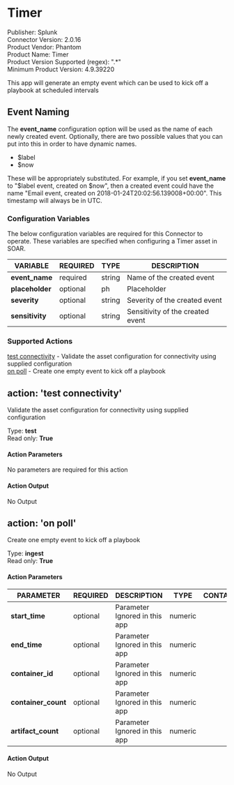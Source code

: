 [comment]: # "Auto-generated SOAR connector documentation"
# Timer

Publisher: Splunk  
Connector Version: 2.0.16  
Product Vendor: Phantom  
Product Name: Timer  
Product Version Supported (regex): ".\*"  
Minimum Product Version: 4.9.39220  

This app will generate an empty event which can be used to kick off a playbook at scheduled intervals

[comment]: # " File: README.md"
[comment]: # "  Copyright (c) 2018-2022 Splunk Inc."
[comment]: # ""
[comment]: # "Licensed under the Apache License, Version 2.0 (the 'License');"
[comment]: # "you may not use this file except in compliance with the License."
[comment]: # "You may obtain a copy of the License at"
[comment]: # ""
[comment]: # "    http://www.apache.org/licenses/LICENSE-2.0"
[comment]: # ""
[comment]: # "Unless required by applicable law or agreed to in writing, software distributed under"
[comment]: # "the License is distributed on an 'AS IS' BASIS, WITHOUT WARRANTIES OR CONDITIONS OF ANY KIND,"
[comment]: # "either express or implied. See the License for the specific language governing permissions"
[comment]: # "and limitations under the License."
[comment]: # ""
## Event Naming

The **event_name** configuration option will be used as the name of each newly created event.
Optionally, there are two possible values that you can put into this in order to have dynamic names.

-   $label
-   $now

These will be appropriately substituted. For example, if you set **event_name** to "$label event,
created on $now", then a created event could have the name "Email event, created on
2018-01-24T20:02:56.139008+00:00". This timestamp will always be in UTC.


### Configuration Variables
The below configuration variables are required for this Connector to operate.  These variables are specified when configuring a Timer asset in SOAR.

VARIABLE | REQUIRED | TYPE | DESCRIPTION
-------- | -------- | ---- | -----------
**event_name** |  required  | string | Name of the created event
**placeholder** |  optional  | ph | Placeholder
**severity** |  optional  | string | Severity of the created event
**sensitivity** |  optional  | string | Sensitivity of the created event

### Supported Actions  
[test connectivity](#action-test-connectivity) - Validate the asset configuration for connectivity using supplied configuration  
[on poll](#action-on-poll) - Create one empty event to kick off a playbook  

## action: 'test connectivity'
Validate the asset configuration for connectivity using supplied configuration

Type: **test**  
Read only: **True**

#### Action Parameters
No parameters are required for this action

#### Action Output
No Output  

## action: 'on poll'
Create one empty event to kick off a playbook

Type: **ingest**  
Read only: **True**

#### Action Parameters
PARAMETER | REQUIRED | DESCRIPTION | TYPE | CONTAINS
--------- | -------- | ----------- | ---- | --------
**start_time** |  optional  | Parameter Ignored in this app | numeric | 
**end_time** |  optional  | Parameter Ignored in this app | numeric | 
**container_id** |  optional  | Parameter Ignored in this app | numeric | 
**container_count** |  optional  | Parameter Ignored in this app | numeric | 
**artifact_count** |  optional  | Parameter Ignored in this app | numeric | 

#### Action Output
No Output
